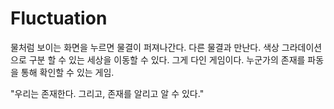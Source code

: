 # Fluctuation 

물처럼 보이는 화면을 누르면 물결이 퍼져나간다. 다른 물결과 만난다. 색상 그라데이션으로 구분 할 수 있는 세상을 이동할 수 있다. 그게 다인 게임이다. 누군가의 존재를 파동을 통해 확인할 수 있는 게임. 

"우리는 존재한다. 그리고, 존재를 알리고 알 수 있다."





